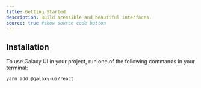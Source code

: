 ```yaml
---
title: Getting Started
description: Build acessible and beautiful interfaces.
source: true #show source code button
---
```


## Installation

To use Galaxy UI in your project, run one of the following commands in your terminal:

```bash
yarn add @galaxy-ui/react
```
